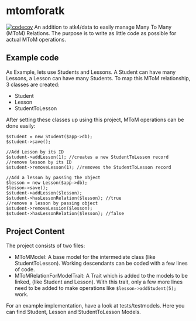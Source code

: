 # mtomforatk
[![codecov](https://codecov.io/gh/PhilippGrashoff/mtomforatk/branch/master/graph/badge.svg)](https://codecov.io/gh/PhilippGrashoff/mtomforatk)
An addition to atk4/data to easily manage Many To Many (MToM) Relations. The purpose
is to write as little code as possible for actual MToM operations.

## Example code
As Example, lets use Students and Lessons. A Student can have many Lessons, a Lesson can have many Students.
To map this MToM relationship, 3 classes are created:
* Student
* Lesson
* StudentToLesson

After setting these classes up using this project, MToM operations can be done easily:
```
$student = new Student($app->db);
$student->save();

//Add Lesson by its ID
$student->addLesson(1); //creates a new StudentToLesson record
//remove lesson by its ID
$student->removeLesson(1); //removes the StudentToLesson record

//Add a lesson by passing the object
$lesson = new Lesson($app->db);
$lesson->save();
$student->addLesson($lesson);
$student->hasLessonRelation($lesson); //true
//remove a lesson by passing object
$student->removeLession($lesson);
$student->hasLessonRelation($lesson); //false
```

## Project Content
The project consists of two files:
* MToMModel: A base model for the intermediate class (like StudentToLesson). Working descendants can be coded with a few lines of code.
* MToMRelationForModelTrait: A Trait which is added to the models to be linked, (like Student and Lesson). With this trait, only a few more lines need to be added to make operations like `$lesson->addStudent(5);` work.

For an example implementation, have a look at tests/testmodels. Here you can find Student, Lesson and StudentToLesson Models.
